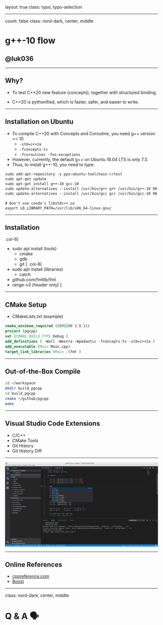 layout: true
class: typo, typo-selection

---

count: false
class: nord-dark, center, middle

# g++-10 flow

## @luk036

---

## Why?

- To test C++20 new feature (concepts), together with structured binding.

- C++20 is pythonified, which is faster, safer, and easier to write.

---

## Installation on Ubuntu

- To compile C++20 with Concepts and Coroutine, you need g++ version >= 10
    - `-std=c++2a`
    - `-fconcepts-ts`
    - `-fcoroutines -fno-exceptions`
- However, currently, the default g++ on Ubuntu 18.04 LTS is only 7.3.
- Thus, to install g++-10, you need to type:

```terminal
sudo add-apt-repository -y ppa:ubuntu-toolchain-r/test
sudo apt-get update
sudo apt-get install g++-10 gcc-10
sudo update-alternatives --install /usr/bin/g++ g++ /usr/bin/g++-10 90
sudo update-alternatives --install /usr/bin/gcc gcc /usr/bin/gcc-10 90

# Don't use conda's libstdc++.so
export LD_LIBRARY_PATH=/usr/lib/x86_64-linux-gnu/

```

---

## Installation 

.col-6[
-   sudo apt install (tools)
    - cmake
    - gdb
    - git
]
.col-6[
-   sudo apt install (libraries)
    - catch
- github.com/fmtlib/fmt
- range-v3 (header only)
]

---

## CMake Setup

- CMakeLists.txt (example)

```cmake
cmake_minimum_required (VERSION 2.8.11)
project (pgcpp)
set (CMAKE_BUILD_TYPE Debug )
add_definitions ( -Wall -Wextra -Wpedantic -fconcepts-ts -std=c++2a )
add_executable (Main Main.cpp)
target_link_libraries (Main -lfmt )
```

---

## Out-of-the-Box Compile

```bash
cd ~/workspace
mkdir build_pgcpp
cd build_pgcpp
cmake ~/github/pgcpp
make
```

---

## Visual Studio Code Extensions

- C/C++
- CMake Tools
- Git History
- Git History Diff


---

![img](scrot2_gcc.png)

---


## Online References

-   [cppreference.com](http://en.cppreference.com/w/)
-   [Boost](http://www.boost.org)

---

class: nord-dark, center, middle

# Q & A 🗣️

